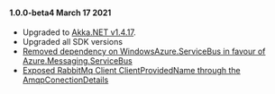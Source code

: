#### 1.0.0-beta4 March 17 2021 ####
* Upgraded to [Akka.NET v1.4.17](https://github.com/akkadotnet/akka.net/releases/tag/1.4.17).
* Upgraded all SDK versions
* [Removed dependency on WindowsAzure.ServiceBus in favour of Azure.Messaging.ServiceBus ](https://github.com/akkadotnet/Alpakka/pull/386)
* [Exposed RabbitMq Client ClientProvidedName through the AmqpConectionDetails](https://github.com/akkadotnet/Alpakka/pull/402)

